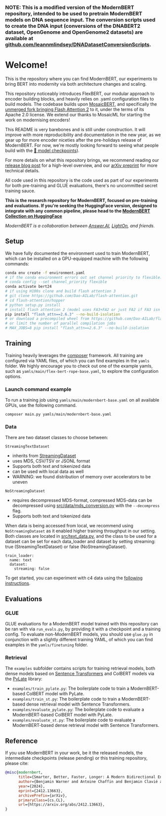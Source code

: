 ### NOTE: This is a modified version of the ModernBERT repository, intended to be used to pretrain ModernBERT models on DNA sequence input. The conversion scripts used to create the DNA input (conversions of the DNABERT2 dataset, OpenGenome and OpenGenome2 datasets) are available at [github.com/leannmlindsey/DNADatasetConversionScripts](https://github.com/leannmlindsey/DNADatasetConversionScripts.git).

# Welcome!

This is the repository where you can find ModernBERT, our experiments to bring BERT into modernity via both architecture changes and scaling.

This repository noticeably introduces FlexBERT, our modular approach to encoder building blocks, and heavily relies on .yaml configuration files to build models. The codebase builds upon [MosaicBERT](https://github.com/mosaicml/examples/tree/main/examples/benchmarks/bert), and specifically the [unmerged fork bringing Flash Attention 2](https://github.com/Skylion007/mosaicml-examples/tree/skylion007/add-fa2-to-bert) to it, under the terms of its Apache 2.0 license. We extend our thanks to MosaicML for starting the work on modernising encoders!

This README is very barebones and is still under construction. It will improve with more reproducibility and documentation in the new year, as we gear up for more encoder niceties after the pre-holidays release of ModernBERT. For now, we're mostly looking forward to seeing what people build with the [🤗 model checkpoints](https://huggingface.co/collections/answerdotai/modernbert-67627ad707a4acbf33c41deb)).

For more details on what this repository brings, we recommend reading our [release blog post](https://huggingface.co/blog/modernbert) for a high-level overview, and our [arXiv preprint](https://arxiv.org/abs/2412.13663) for more technical details.

All code used in this repository is the code used as part of our experiments for both pre-training and GLUE evaluations, there's no uncommitted secret training sauce.

**This is the research repository for ModernBERT, focused on pre-training and evaluations. If you're seeking the HuggingFace version, designed to integrate with any common pipeline, please head to the [ModernBERT Collection on HuggingFace](https://huggingface.co/collections/answerdotai/modernbert-67627ad707a4acbf33c41deb)**

*ModernBERT is a collaboration between [Answer.AI](https://answer.ai), [LightOn](https://lighton.ai), and friends.*

## Setup

We have fully documented the environment used to train ModernBERT, which can be installed on a GPU-equipped machine with the following commands:

```bash
conda env create -f environment.yaml
# if the conda environment errors out set channel priority to flexible:
# conda config --set channel_priority flexible
conda activate bert24
# if using H100s clone and build flash attention 3
# git clone https://github.com/Dao-AILab/flash-attention.git
# cd flash-attention/hopper
# python setup.py install
# install flash attention 2 (model uses FA3+FA2 or just FA2 if FA3 isn't supported)
pip install "flash_attn==2.6.3" --no-build-isolation
# or download a precompiled wheel from https://github.com/Dao-AILab/flash-attention/releases/tag/v2.6.3
# or limit the number of parallel compilation jobs
# MAX_JOBS=8 pip install "flash_attn==2.6.3" --no-build-isolation
```

## Training

Training heavily leverages the [composer](https://github.com/mosaicml/composer) framework. All training are configured via YAML files, of which you can find examples in the `yamls` folder. We highly encourage you to check out one of the example yamls, such as `yamls/main/flex-bert-rope-base.yaml`, to explore the configuration options.

### Launch command example
To run a training job using `yamls/main/modernbert-base.yaml` on all available GPUs, use the following command.
```
composer main.py yamls/main/modernbert-base.yaml
```

### Data

There are two dataset classes to choose between:

`StreamingTextDataset`
* inherits from [StreamingDataset](https://docs.mosaicml.com/projects/streaming/en/latest/preparing_datasets/dataset_format.html)
* uses MDS, CSV/TSV or JSONL format
* Supports both text and tokenized data
* can be used with local data as well
* WARNING: we found distribution of memory over accelerators to be uneven

`NoStreamingDataset`
* requires decompressed MDS-format, compressed MDS-data can be decompressed using [src/data/mds_conversion.py](src/data/mds_conversion.py)  with the `--decompress` flag.
* Supports both text and tokenized data

When data is being accessed from local, we recommend using `NoStreamingDataset` as it enabled higher training throughput in our setting. Both classes are located in [src/text_data.py](src/text_data.py), and the class to be used for a dataset can be set for each data_loader and dataset by setting streaming: true (StreamingTextDataset) or false (NoStreamingDataset).

```
train_loader:
  name: text
  dataset:
    streaming: false
```

To get started, you can experiment with c4 data using the [following instructions](https://github.com/mosaicml/examples/tree/main/examples/benchmarks/bert#prepare-your-data).


## Evaluations

### GLUE

GLUE evaluations for a ModernBERT model trained with this repository can be ran with via `run_evals.py`, by providing it with a checkpoint and a training config. To evaluate non-ModernBERT models, you should use `glue.py` in conjunction with a slightly different training YAML, of which you can find examples in the `yamls/finetuning` folder.

### Retrieval

The `examples` subfolder contains scripts for training retrieval models, both dense models based on [Sentence Transformers](https://github.com/UKPLab/sentence-transformers) and ColBERT models via the [PyLate](https://github.com/lightonai/pylate) library:
- `examples/train_pylate.py`: The boilerplate code to train a ModernBERT-based ColBERT model with PyLate.
- `examples/train_st.py`: The boilerplate code to train a ModernBERT-based dense retrieval model with Sentence Transformers.
- `examples/evaluate_pylate.py`: The boilerplate code to evaluate a ModernBERT-based ColBERT model with PyLate.
- `examples/evaluate_st.py`: The boilerplate code to evaluate a ModernBERT-based dense retrieval model with Sentence Transformers.


## Reference

If you use ModernBERT in your work, be it the released models, the intermediate checkpoints (release pending) or this training repository, please cite:

```bibtex
@misc{modernbert,
      title={Smarter, Better, Faster, Longer: A Modern Bidirectional Encoder for Fast, Memory Efficient, and Long Context Finetuning and Inference}, 
      author={Benjamin Warner and Antoine Chaffin and Benjamin Clavié and Orion Weller and Oskar Hallström and Said Taghadouini and Alexis Gallagher and Raja Biswas and Faisal Ladhak and Tom Aarsen and Nathan Cooper and Griffin Adams and Jeremy Howard and Iacopo Poli},
      year={2024},
      eprint={2412.13663},
      archivePrefix={arXiv},
      primaryClass={cs.CL},
      url={https://arxiv.org/abs/2412.13663}, 
}
```

